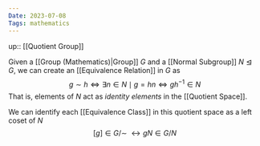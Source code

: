 ```yaml
---
Date: 2023-07-08
Tags: mathematics
---
```

up:: [[Quotient Group]]

Given a [[Group (Mathematics)|Group]] $G$ and a [[Normal Subgroup]] $N \trianglelefteq G$, we can create an [[Equivalence Relation]] in $G$ as
$$g \sim h \iff \exists n \in N \mid g = hn \iff gh^{-1} \in N$$
That is, elements of $N$ act as *identity elements* in the [[Quotient Space]].

We can identify each [[Equivalence Class]] in this quotient space as a left coset of $N$
$$[g] \in G /\sim \;\leftrightarrow gN \in G / N$$
